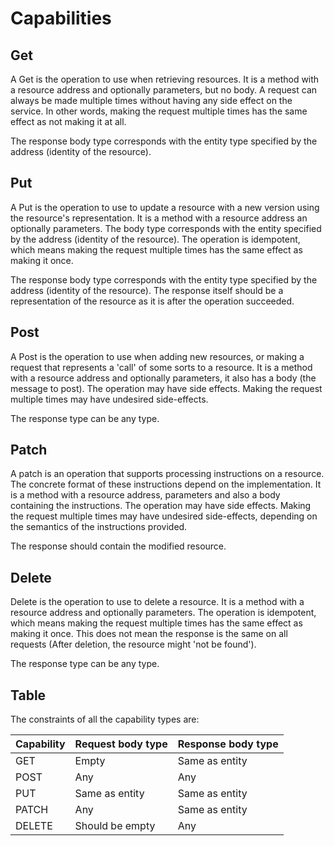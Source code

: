 # Capabilities

## Get
A Get is the operation to use when retrieving resources. 
It is a method with a resource address and optionally parameters, but no body.
A request can always be made multiple times without having any side effect on the service.
In other words, making the request multiple times has the same effect as not making it at all.

The response body type corresponds with the entity type specified by the address (identity of the resource).

## Put
A Put is the operation to use to update a resource with a new version using the resource's representation.
It is a method with a resource address an optionally parameters.
The body type corresponds with the entity specified by the address (identity of the resource).
The operation is idempotent, which means making the request multiple times has the same effect as making it once.

The response body type corresponds with the entity type specified by the address (identity of the resource).
The response itself should be a representation of the resource as it is after the operation succeeded.

## Post
A Post is the operation to use when adding new resources, or making a request that represents a 'call' of some sorts to a resource.
It is a method with a resource address and optionally parameters, it also has a body (the message to post).
The operation may have side effects.
Making the request multiple times may have undesired side-effects.

The response type can be any type.

## Patch
A patch is an operation that supports processing instructions on a resource.
The concrete format of these instructions depend on the implementation.
It is a method with a resource address, parameters and also a body containing the instructions.
The operation may have side effects.
Making the request multiple times may have undesired side-effects, depending on the semantics of the instructions provided.

The response should contain the modified resource.

## Delete 
Delete is the operation to use to delete a resource.
It is a method with a resource address and optionally parameters.
The operation is idempotent, which means making the request multiple times has the same effect as making it once.
This does not mean the response is the same on all requests (After deletion, the resource might 'not be found').

The response type can be any type.

## Table
The constraints of all the capability types are:

| Capability | Request body type | Response body type |
| ---------- | ----------------- | ------------------ |
| GET        | Empty             | Same as entity     |
| POST       | Any               | Any                |
| PUT        | Same as entity    | Same as entity     |
| PATCH      | Any               | Same as entity     |
| DELETE     | Should be empty   | Any                |
 